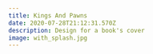 ```yaml
---
title: Kings And Pawns
date: 2020-07-28T21:12:31.570Z
description: Design for a book's cover
image: with_splash.jpg
---
```

